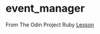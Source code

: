 # event_manager

From The Odin Project Ruby [Lesson](https://www.theodinproject.com/lessons/ruby-event-manager)
